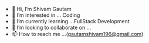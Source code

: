 - 👋 Hi, I’m Shivam Gautam
- 👀 I’m interested in ... Coding
- 🌱 I’m currently learning ...FullStack Development
- 💞️ I’m looking to collaborate on ...
- 📫 How to reach me ...(gautamshivam196@gmail.com)

<!---
Shivaofficial07/Shivaofficial07 is a ✨ special ✨ repository because its `README.md` (this file) appears on your GitHub profile.
You can click the Preview link to take a look at your changes.
--->
